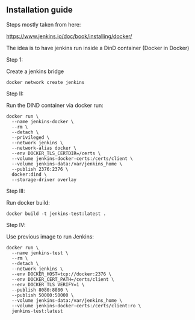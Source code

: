 ## Installation guide

Steps mostly taken from here:

https://www.jenkins.io/doc/book/installing/docker/

The idea is to have jenkins run inside a DinD container (Docker in Docker)

Step 1:

Create a jenkins bridge

`docker network create jenkins`

Step II:

Run the DIND container via docker run:

```
docker run \
  --name jenkins-docker \
  --rm \
  --detach \
  --privileged \
  --network jenkins \
  --network-alias docker \
  --env DOCKER_TLS_CERTDIR=/certs \
  --volume jenkins-docker-certs:/certs/client \
  --volume jenkins-data:/var/jenkins_home \
  --publish 2376:2376 \
  docker:dind \
  --storage-driver overlay
```

Step III:

Run docker build:

`docker build -t jenkins-test:latest .`

Step IV:

Use previous image to run Jenkins:

```
docker run \
  --name jenkins-test \
  --rm \
  --detach \
  --network jenkins \
  --env DOCKER_HOST=tcp://docker:2376 \
  --env DOCKER_CERT_PATH=/certs/client \
  --env DOCKER_TLS_VERIFY=1 \
  --publish 8080:8080 \
  --publish 50000:50000 \
  --volume jenkins-data:/var/jenkins_home \
  --volume jenkins-docker-certs:/certs/client:ro \
  jenkins-test:latest
```